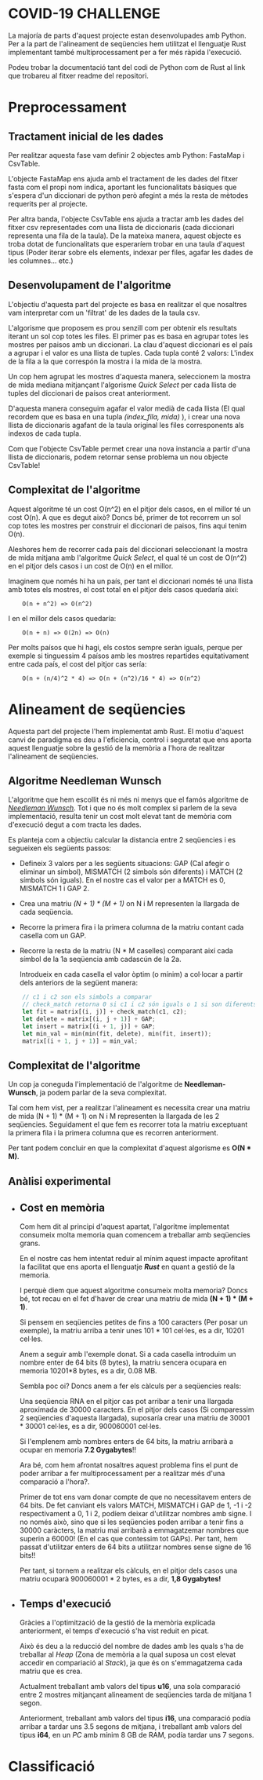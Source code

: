 # COVID-19 CHALLENGE

La majoría de parts d'aquest projecte estan desenvolupades amb Python. Per a la part de l'alineament de seqüencies hem utilitzat el llenguatje Rust implementant també multiprocessament per a fer més ràpida l'execució.

Podeu trobar la documentació tant del codi de Python com de Rust al link que trobareu al fitxer readme del repositori.

# Preprocessament

## Tractament inicial de les dades

Per realitzar aquesta fase vam definir 2 objectes amb Python: FastaMap i CsvTable.

L'objecte FastaMap ens ajuda amb el tractament de les dades del fitxer fasta com el propi nom indica, aportant les funcionalitats bàsiques que s'espera d'un diccionari de python però afegint a més la resta de mètodes requerits per al projecte.

Per altra banda, l'objecte CsvTable ens ajuda a tractar amb les dades del fitxer csv representades com una llista de diccionaris (cada diccionari representa una fila de la taula). De la mateixa manera, aquest objecte es troba dotat de funcionalitats que esperaríem trobar en una taula d'aquest tipus (Poder iterar sobre els elements, indexar per files, agafar les dades de les columnes... etc.)

## Desenvolupament de l'algoritme

L'objectiu d'aquesta part del projecte es basa en realitzar el que nosaltres vam interpretar com un 'filtrat' de les dades de la taula csv.

L'algorisme que proposem es prou senzill com per obtenir els resultats iterant un sol cop totes les files. El primer pas es basa en agrupar totes les mostres per paisos amb un diccionari. La clau d'aquest diccionari es el país a agrupar i el valor es una llista de tuples. Cada tupla conté 2 valors: L'index de la fila a la que correspón la mostra i la mida de la mostra.

Un cop hem agrupat les mostres d'aquesta manera, seleccionem la mostra de mida mediana mitjançant l'algorisme *Quick Select* per cada llista de tuples del diccionari de paísos creat anteriorment.

D'aquesta manera conseguim agafar el valor medià de cada llista (El qual recordem que es basa en una tupla *(index_fila, mida)* ), i crear una nova llista de diccionaris agafant de la taula original les files corresponents als indexos de cada tupla.

Com que l'objecte CsvTable permet crear una nova instancia a partir d'una llista de diccionaris, podem retornar sense problema un nou objecte CsvTable!

## Complexitat de l'algoritme

Aquest algoritme té un cost O(n^2) en el pitjor dels casos, en el millor té un cost O(n).
A que es degut això? Doncs bé, primer de tot recorrem un sol cop totes les mostres per construir el diccionari de paisos, fins aqui tenim O(n).

Aleshores hem de recorrer cada país del diccionari seleccionant la mostra de mida mitjana amb l'algoritme *Quick Select*, el qual té un cost de O(n^2) en el pitjor dels casos i un cost de O(n) en el millor. 

Imaginem que només hi ha un país, per tant el diccionari només té una llista amb totes els mostres, el cost total en el pitjor dels casos quedaría així:
```
	O(n + n^2) => O(n^2)
```
I en el millor dels casos quedaría:
```
	O(n + n) => O(2n) => O(n)
```
Per molts paísos que hi hagi, els costos sempre seràn iguals, perque per exemple si tinguessim 4 paísos amb les mostres repartides equitativament entre cada país, el cost del pitjor cas sería:
```
	O(n + (n/4)^2 * 4) => O(n + (n^2)/16 * 4) => O(n^2)
```

# Alineament de seqüencies

Aquesta part del projecte l'hem implementat amb Rust. El motiu d'aquest canvi de paradigma es deu a l'eficiencia, control i seguretat que ens aporta aquest llenguatje sobre la gestió de la memòria a l'hora de realitzar l'alineament de seqüencies.

## Algoritme Needleman Wunsch

L'algoritme que hem escollit és ni més ni menys que el famós algoritme de *[Needleman Wunsch](https://en.wikipedia.org/wiki/Needleman%E2%80%93Wunsch_algorithm)*.
Tot i que no és molt complex si parlem de la seva implementació, resulta tenir un cost molt elevat tant de memòria com d'execució degut a com tracta les dades.

Es planteja com a objectiu calcular la distancia entre 2 seqüencies i es segueixen els següents passos:

+ Defineix 3 valors per a les següents situacions: GAP (Cal afegir o eliminar un simbol), MISMATCH (2 simbols són diferents) i MATCH (2 símbols són iguals). En el nostre cas el valor per a MATCH es 0, MISMATCH 1 i GAP 2.

+ Crea una matriu *(N + 1) * (M + 1)* on N i M representen la llargada de cada seqüencia. 

+ Recorre la primera fira i la primera columna de la matriu contant cada casella com un GAP.

+ Recorre la resta de la matriu (N * M caselles) comparant així cada símbol de la 1a seqüencia amb cadascún de la 2a.

	Introdueix en cada casella el valor òptim (o mínim) a col·locar a partir dels anteriors de la següent manera:
``` Rust
	// c1 i c2 son els simbols a comparar
	// check_match retorna 0 si c1 i c2 són iguals o 1 si son diferents
	let fit = matrix[(i, j)] + check_match(c1, c2);
    let delete = matrix[(i, j + 1)] + GAP;
    let insert = matrix[(i + 1, j)] + GAP;
	let min_val = min(min(fit, delete), min(fit, insert));
	matrix[(i + 1, j + 1)] = min_val;
```
	
## Complexitat de l'algoritme

Un cop ja coneguda l'implementació de l'algoritme de **Needleman-Wunsch**, ja podem parlar de la seva complexitat.

Tal com hem vist, per a realitzar l'alineament es necessita crear una matriu de mida (N + 1) * (M + 1) on N i M representen la llargada de les 2 seqüencies. Seguidament el que fem es recorrer tota la matriu exceptuant la primera fila i la primera columna que es recorren anteriorment.

Per tant podem concluir en que la complexitat d'aquest algorisme es **O(N * M)**.

## Anàlisi experimental

+ ## Cost en memòria 

	Com hem dit al principi d'aquest apartat, l'algoritme implementat consumeix molta memoria quan comencem a treballar amb seqüencies grans.

	En el nostre cas hem intentat reduir al mínim aquest impacte aprofitant la facilitat que ens aporta el llenguatje ***Rust*** en quant a gestió de la memoria.

	I perquè diem que aquest algoritme consumeix molta memoria? Doncs bé, tot recau en el fet d'haver de crear una matriu de mida **(N + 1) * (M + 1)**.

	Si pensem en seqüencies petites de fins a 100 caracters (Per posar un exemple), la matriu arriba a tenir unes 101 * 101 cel·les, es a dir, 10201 cel·les. 

	Anem a seguir amb l'exemple donat. Si a cada casella introduim un nombre enter de 64 bits (8 bytes), la matriu sencera ocupara en memoria 10201*8 bytes, es a dir, 0.08 MB.

	Sembla poc oi? Doncs anem a fer els càlculs per a seqüencies reals:

	Una seqüencia RNA en el pitjor cas pot arribar a tenir una llargada aproximada de 30000 caracters. En el pitjor dels casos (Si comparessim 2 seqüencies d'aquesta llargada), suposaría crear una matriu de 30001 * 30001 cel·les, es a dir, 900060001 cel·les.

	Si l'emplenem amb nombres enters de 64 bits, la matriu arribarà a ocupar en memoria **7.2 Gygabytes**!!

	Ara bé, com hem afrontat nosaltres aquest problema fins el punt de poder arribar a fer multiprocessament per a realitzar més d'una comparació a l'hora?.

	Primer de tot ens vam donar compte de que no necessitavem enters de 64 bits. De fet canviant els valors MATCH, MISMATCH i GAP de 1, -1 i -2 respectivament a 0, 1 i 2, podíem deixar d'utilitzar nombres amb signe. I no només això, sino que si les seqüencies poden arribar a tenir fins a 30000 caràcters, la matriu mai arribarà a emmagatzemar nombres que superin a 60000! (En el cas que contessim tot GAPs). Per tant, hem passat d'utilitzar enters de 64 bits a utilitzar nombres sense signe de 16 bits!!

	Per tant, si tornem a realitzar els càlculs, en el pitjor dels casos una matriu ocuparà 900060001 * 2 bytes, es a dir, **1,8 Gygabytes!**

+ ## Temps d'execució

	Gràcies a l'optimització de la gestió de la memòria explicada anteriorment, el temps d'execució s'ha vist reduit en picat.

	Això és deu a la reducció del nombre de dades amb les quals s'ha de treballar al *Heap* (Zona de memòria a la qual suposa un cost elevat accedir en compariació al *Stack*), ja que és on s'emmagatzema cada matriu que es crea.

	Actualment treballant amb valors del tipus **u16**, una sola comparació entre 2 mostres mitjançant alineament de seqüencies tarda de mitjana 1 segon.

	Anteriorment, treballant amb valors del tipus **i16**, una comparació podía arribar a tardar uns 3.5 segons de mitjana, i treballant amb valors del tipus **i64**, en un *PC* amb mínim 8 GB de RAM, podía tardar uns 7 segons.

# Classificació

